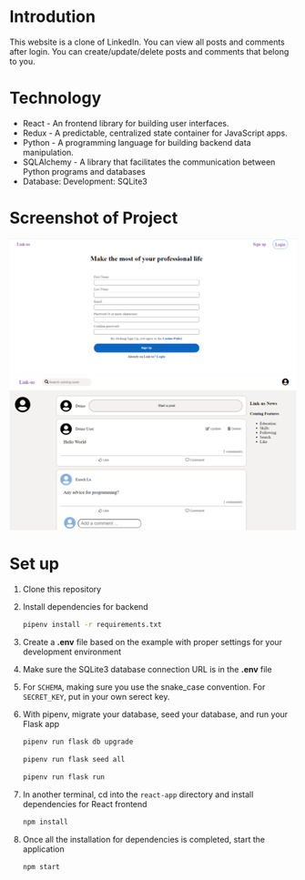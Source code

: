 # Introdution
This website is a clone of LinkedIn. You can view all posts and comments after login.
You can create/update/delete posts and comments that belong to you.

# Technology

- React - An frontend library for building user interfaces.
- Redux - A predictable, centralized state container for JavaScript apps.
- Python - A programming language for building backend data manipulation.
- SQLAlchemy - A library that facilitates the communication between Python programs and databases
- Database: Development: SQLite3

# Screenshot of Project
![Sign up Page](./website-screenshot/readMe-ss2.PNG)
![Feed Page](./website-screenshot/readMe-ss1.PNG)

# Set up
1. Clone this repository

2. Install dependencies for backend

      ```bash
      pipenv install -r requirements.txt
      ```

3. Create a **.env** file based on the example with proper settings for your
   development environment

4. Make sure the SQLite3 database connection URL is in the **.env** file

5. For `SCHEMA`, making sure you use the snake_case convention.
   For `SECRET_KEY`, put in your own serect key.

6. With pipenv, migrate your database, seed your database, and run your Flask app

   ```bash
   pipenv run flask db upgrade
   ```

   ```bash
   pipenv run flask seed all
   ```

   ```bash
   pipenv run flask run
   ```
7. In another terminal, cd into the ```react-app``` directory and install dependencies for React frontend

      ```bash
      npm install
      ```
8. Once all the installation for dependencies is completed, start the application
      ```bash
      npm start
      ```
